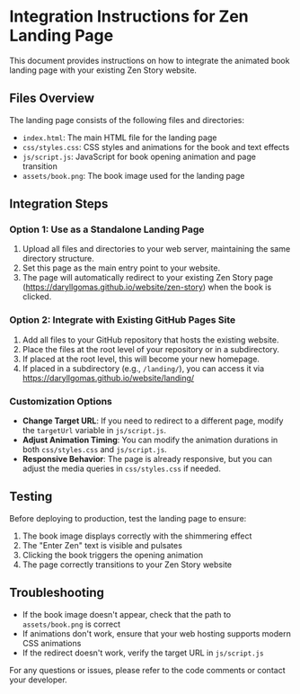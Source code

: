 # Integration Instructions for Zen Landing Page

This document provides instructions on how to integrate the animated book landing page with your existing Zen Story website.

## Files Overview

The landing page consists of the following files and directories:

- `index.html`: The main HTML file for the landing page
- `css/styles.css`: CSS styles and animations for the book and text effects
- `js/script.js`: JavaScript for book opening animation and page transition
- `assets/book.png`: The book image used for the landing page

## Integration Steps

### Option 1: Use as a Standalone Landing Page

1. Upload all files and directories to your web server, maintaining the same directory structure.
2. Set this page as the main entry point to your website.
3. The page will automatically redirect to your existing Zen Story page (https://daryllgomas.github.io/website/zen-story) when the book is clicked.

### Option 2: Integrate with Existing GitHub Pages Site

1. Add all files to your GitHub repository that hosts the existing website.
2. Place the files at the root level of your repository or in a subdirectory.
3. If placed at the root level, this will become your new homepage.
4. If placed in a subdirectory (e.g., `/landing/`), you can access it via https://daryllgomas.github.io/website/landing/

### Customization Options

- **Change Target URL**: If you need to redirect to a different page, modify the `targetUrl` variable in `js/script.js`.
- **Adjust Animation Timing**: You can modify the animation durations in both `css/styles.css` and `js/script.js`.
- **Responsive Behavior**: The page is already responsive, but you can adjust the media queries in `css/styles.css` if needed.

## Testing

Before deploying to production, test the landing page to ensure:

1. The book image displays correctly with the shimmering effect
2. The "Enter Zen" text is visible and pulsates
3. Clicking the book triggers the opening animation
4. The page correctly transitions to your Zen Story website

## Troubleshooting

- If the book image doesn't appear, check that the path to `assets/book.png` is correct
- If animations don't work, ensure that your web hosting supports modern CSS animations
- If the redirect doesn't work, verify the target URL in `js/script.js`

For any questions or issues, please refer to the code comments or contact your developer.
